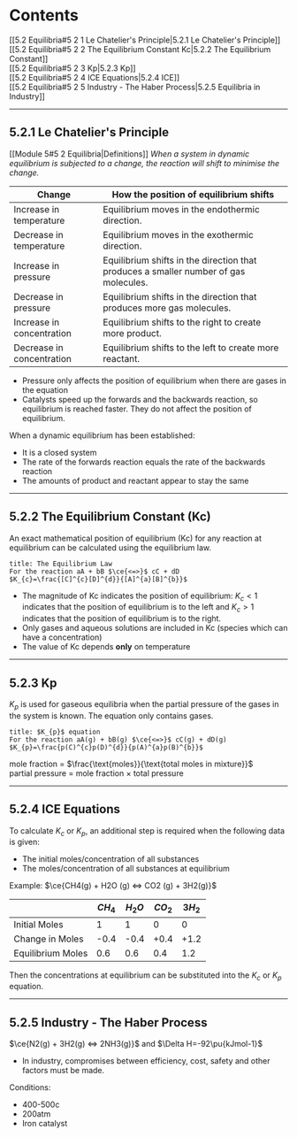 # Contents
[[5.2 Equilibria#5 2 1 Le Chatelier's Principle|5.2.1 Le Chatelier's Principle]]  
[[5.2 Equilibria#5 2 2 The Equilibrium Constant Kc|5.2.2 The Equilibrium Constant]]  
[[5.2 Equilibria#5 2 3 Kp|5.2.3 Kp]]  
[[5.2 Equilibria#5 2 4 ICE Equations|5.2.4 ICE]]  
[[5.2 Equilibria#5 2 5 Industry - The Haber Process|5.2.5 Equilibria in Industry]]

---
## 5.2.1 Le Chatelier's Principle
[[Module 5#5 2 Equilibria|Definitions]]
_When a system in dynamic equilibrium is subjected to a change, the reaction will shift to minimise the change._

| Change                    | How the position of equilibrium shifts                                               |
| ------------------------- | ------------------------------------------------------------------------------------ |
| Increase in temperature   | Equilibrium moves in the endothermic direction.                                      |
| Decrease in temperature   | Equilibrium moves in the exothermic direction.                                       |
| Increase in pressure      | Equilibrium shifts in the direction that produces a smaller number of gas molecules. |
| Decrease in pressure      | Equilibrium shifts in the direction that produces more gas molecules.                |
| Increase in concentration | Equilibrium shifts to the right to create more product.                              |
| Decrease in concentration | Equilibrium shifts to the left to create more reactant.                              |

- Pressure only affects the position of equilibrium when there are gases in the equation
- Catalysts speed up the forwards and the backwards reaction, so equilibrium is reached faster. They do not affect the position of equilibrium.

When a dynamic equilibrium has been established:
- It is a closed system
- The rate of the forwards reaction equals the rate of the backwards reaction
- The amounts of product and reactant appear to stay the same 

---
## 5.2.2 The Equilibrium Constant (Kc)
An exact mathematical position of equilibrium (Kc) for any reaction at equilibrium can be calculated using the equilibrium law.

```ad-info
title: The Equilibrium Law
For the reaction aA + bB $\ce{<=>}$ cC + dD
$K_{c}=\frac{[C]^{c}[D]^{d}}{[A]^{a}[B]^{b}}$
```

- The magnitude of Kc indicates the position of equilibrium: $K_c<1$ indicates that the position of equilibrium is to the left and $K_{c}>1$ indicates that the position of equilibrium is to the right. 
- Only gases and aqueous solutions are included in Kc (species which can have a concentration)
- The value of Kc depends **only** on temperature

---
## 5.2.3 Kp
$K_p$ is used for gaseous equilibria when the partial pressure of the gases in the system is known. The equation only contains gases. 

```ad-info
title: $K_{p}$ equation
For the reaction aA(g) + bB(g) $\ce{<=>}$ cC(g) + dD(g)
$K_{p}=\frac{p(C)^{c}p(D)^{d}}{p(A)^{a}p(B)^{b}}$
```

mole fraction = $\frac{\text{moles}}{\text{total moles in mixture}}$  
partial pressure = mole fraction $\times$ total pressure

---
## 5.2.4 ICE Equations
To calculate $K_{c}$ or $K_{p}$, an additional step is required when the following data is given:
- The initial moles/concentration of all substances
- The moles/concentration of all substances at equilibrium

Example: $\ce{CH4(g) + H2O (g) <=> CO2 (g) + 3H2(g)}$

|                   | $CH_{4}$ | $H_{2}O$ | $CO_{2}$ | $3H_{2}$ |
| ----------------- | -------- | -------- | -------- | -------- |
| Initial Moles     | 1        | 1        | 0        | 0        |
| Change in Moles   | -0.4     | -0.4     | +0.4     | +1.2     |
| Equilibrium Moles | 0.6      | 0.6      | 0.4      | 1.2      |
Then the concentrations at equilibrium can be substituted into the $K_{c}$ or $K_{p}$ equation. 

---
## 5.2.5 Industry - The Haber Process
$\ce{N2(g) + 3H2(g) <=> 2NH3(g)}$ and $\Delta H=-92\pu{kJmol-1}$
- In industry, compromises between efficiency, cost, safety and other factors must be made. 

Conditions:
- 400-500c
- 200atm
- Iron catalyst

